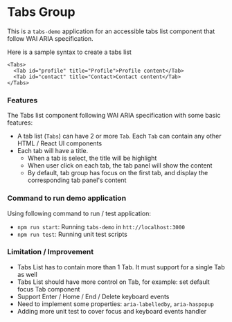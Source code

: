 # Tabs Group

This is a `tabs-demo` application for an accessible tabs list component that follow WAI ARIA specification.

Here is a sample syntax to create a tabs list

```
<Tabs>
  <Tab id="profile" title="Profile">Profile content</Tab>
  <Tab id="contact" title="Contact>Contact content</Tab>
</Tabs>
```

### Features

The Tabs list component following WAI ARIA specification with some basic features:

- A tab list (`Tabs`) can have 2 or more `Tab`. Each `Tab` can contain any other HTML / React UI components 
- Each tab will have a title. 
  - When a tab is select, the title will be highlight
  - When user click on each tab, the tab panel will show the content
  - By default, tab group has focus on the first tab, and display the corresponding tab panel's content

### Command to run demo application

Using following command to run / test application:

- `npm run start`: Running `tabs-demo` in `htt://localhost:3000`
- `npm run test`: Running unit test scripts
### Limitation / Improvement

- Tabs List has to contain more than 1 Tab. It must support for a single Tab as well
- Tabs List should have more control on Tab, for example: set default focus Tab component
- Support Enter / Home / End / Delete keyboard events
- Need to implement some properties: `aria-labelledby`, `aria-haspopup`
- Adding more unit test to cover focus and keyboard events handler